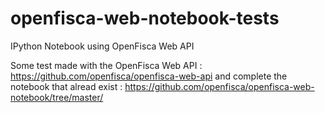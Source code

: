 openfisca-web-notebook-tests
============================

IPython Notebook using OpenFisca Web API

Some test made with the OpenFisca Web API : https://github.com/openfisca/openfisca-web-api
and complete the notebook that alread exist : https://github.com/openfisca/openfisca-web-notebook/tree/master/

